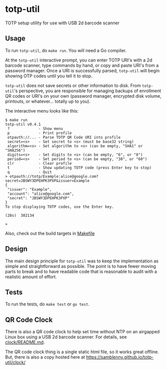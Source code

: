 # totp-util

TOTP setup utility for use with USB 2d barcode scanner


## Usage

To run `totp-util`, do `make run`. You will need a Go compiler.

At the `totp-util` interactive prompt, you can enter TOTP URI's with a 2d
barcode scanner, type commands by hand, or copy and paste URI's from a password
manager. Once a URI is successfully parsed, `totp-util` will begin showing OTP
codes until you tell it to stop.

`totp-util` does not save secrets or other information to disk. From
`totp-util`'s perspective, you are responsible for managing backups of
enrollment QR codes or URI's on your own (password manager, encrypted disk
volume, printouts, or whatever... totally up to you).

The interactive menu looks like this:

```
$ make run
totp-util v0.4.1
 ?             - Show menu
 p             - Print profile
 otpauth://... - Parse TOTP QR Code URI into profile
 secret=<s>    - Set secret to <s> (must be base32 string)
 algorithm=<s> - Set algorithm to <s> (can be empty, "SHA1" or "SHA256")
 digits=<s>    - Set digits to <s> (can be empty, "6", or "8")
 period=<s>    - Set period to <s> (can be empty, "30", or "60")
 clr           - Clear profile
 t             - Show updating TOTP code (press Enter key to stop)
 q             - Quit
> otpauth://totp/Example:alice@google.com?secret=JBSWY3DPEHPK3PXP&issuer=Example
{
 "issuer": "Example",
 "account": "alice@google.com",
 "secret": "JBSWY3DPEHPK3PXP"
}
To stop displaying TOTP codes, use the Enter key.

(28s)  302134  

> 
```

Also, check out the build targets in [Makefile](Makefile)


## Design

The main design principle for `totp-util` was to keep the implementation as
simple and straightforward as possible. The point is to have fewer moving parts
to break and to have readable code that is reasonable to audit with a realistic
amount of effort.


## Tests

To run the tests, do `make test` or `go test`.


## QR Code Clock

There is also a QR code clock to help set time without NTP on an
airgapped Linux box using a USB 2d barcode scanner. For details,
see [clock/README.md](clock/README.md).

The QR code clock thing is a single static html file, so it works
great offline. But, there is also a copy hosted here at
https://samblenny.github.io/totp-util/clock/

